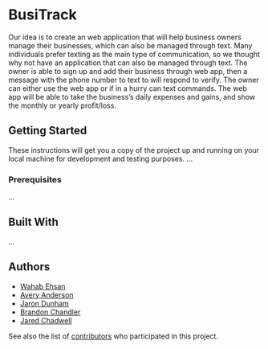 # BusiTrack

Our idea is to create an web application that will help business owners manage their businesses, which can also be managed through text. 
Many individuals prefer texting as the main type of communication, so we thought why not have an application that can also be managed through text. The owner is able to sign up and add their business through web app, then a message with the phone number to text to will respond to verify. The owner can either use the web app or if in a hurry can text commands. The web app will be able to take the business’s daily expenses and gains, and show the monthly or yearly profit/loss.

## Getting Started

These instructions will get you a copy of the project up and running on your local machine for development and testing purposes.
...


### Prerequisites

...

## Built With

...


## Authors

* [Wahab Ehsan](https://github.com/WahabEhsan)
* [Avery Anderson](https://github.com/WahabEhsan)
* [Jaron Dunham](https://github.com/JaronDunham)
* [Brandon Chandler](https://github.com/clarison608)
* [Jared Chadwell](https://github.com/WahabEhsan)


See also the list of [contributors](https://github.com/WahabEhsan/BusiTrack/contributors) who participated in this project.
